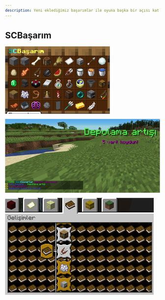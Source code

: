 ```yaml
---
description: Yeni eklediğimiz başarımlar ile oyuna başka bir açısı kat!
---
```


# SCBaşarım

![](<../../../.gitbook/assets/image (80).png>)

![](<../../../.gitbook/assets/image (156).png>)

![](<../../../.gitbook/assets/image (184).png>)
